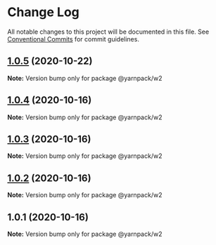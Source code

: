 # Change Log

All notable changes to this project will be documented in this file.
See [Conventional Commits](https://conventionalcommits.org) for commit guidelines.

## [1.0.5](https://github.com/jithinjohnkaniyampoikayil/yarnlerna/compare/v1.0.4...v1.0.5) (2020-10-22)

**Note:** Version bump only for package @yarnpack/w2





## [1.0.4](https://github.com/jithinjohnkaniyampoikayil/yarnlerna/compare/v1.0.3...v1.0.4) (2020-10-16)

**Note:** Version bump only for package @yarnpack/w2





## [1.0.3](https://github.com/jithinjohnkaniyampoikayil/yarnlerna/compare/v1.0.2...v1.0.3) (2020-10-16)

**Note:** Version bump only for package @yarnpack/w2





## [1.0.2](https://github.com/jithinjohnkaniyampoikayil/yarnlerna/compare/v1.0.1...v1.0.2) (2020-10-16)

**Note:** Version bump only for package @yarnpack/w2





## 1.0.1 (2020-10-16)

**Note:** Version bump only for package @yarnpack/w2
